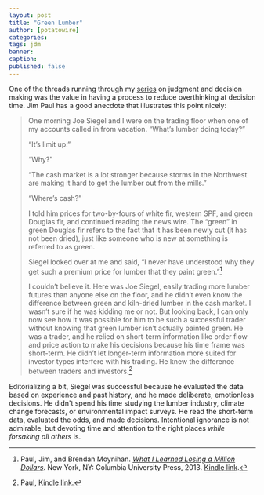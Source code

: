 ```yaml
---
layout: post
title: "Green Lumber"
author: [potatowire]
categories: 
tags: jdm
banner: 
caption: 
published: false
---
```


One of the threads running through my [series][1] on judgment and decision making was the value in having a process to reduce overthinking at decision time. Jim Paul has a good anecdote that illustrates this point nicely:

> One morning Joe Siegel and I were on the trading floor when one of my accounts called in from vacation. “What’s lumber doing today?”
> 
> “It’s limit up.”
> 
> “Why?”
> 
> “The cash market is a lot stronger because storms in the Northwest are making it hard to get the lumber out from the mills.”
> 
> “Where’s cash?”
> 
> I told him prices for two-by-fours of white fir, western SPF, and green Douglas fir, and continued reading the news wire. The “green” in green Douglas fir refers to the fact that it has been newly cut (it has not been dried), just like someone who is new at something is referred to as green.
> 
> Siegel looked over at me and said, “I never have understood why they get such a premium price for lumber that they paint green.”[^1]
> 
> I couldn’t believe it. Here was Joe Siegel, easily trading more lumber futures than anyone else on the floor, and he didn’t even know the difference between green and kiln-dried lumber in the cash market. I wasn’t sure if he was kidding me or not. But looking back, I can only now see how it was possible for him to be such a successful trader without knowing that green lumber isn’t actually painted green. He was a trader, and he relied on short-term information like order flow and price action to make his decisions because his time frame was short-term. He didn’t let longer-term information more suited for investor types interfere with his trading. He knew the difference between traders and investors.[^2]

Editorializing a bit, Siegel was successful because he evaluated the data based on experience and past history, and he made deliberate, emotionless decisions. He didn't spend his time studying the lumber industry, climate change forecasts, or environmental impact surveys. He read the short-term data, evaluated the odds, and made decisions. Intentional ignorance is not admirable, but devoting time and attention to the right places *while forsaking all others* is.

[^1]:	Paul, Jim, and Brendan Moynihan. [*What I Learned Losing a Million Dollars*][2]. New York, NY: Columbia University Press, 2013. [Kindle link][3].

[^2]:	Paul, [Kindle link][4].

[1]:	https://with.thegra.in/archive?search=series
[2]:	https://www.amazon.com/dp/0231164688/?tag=potatowire-20
[3]:	http://a.co/1xFA5ef
[4]:	http://a.co/68C72R7